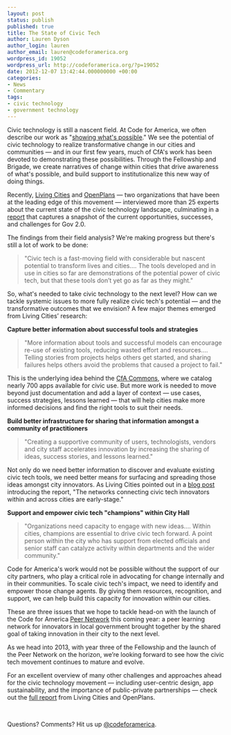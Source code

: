 ```yaml
---
layout: post
status: publish
published: true
title: The State of Civic Tech
author: Lauren Dyson
author_login: lauren
author_email: lauren@codeforamerica.org
wordpress_id: 19052
wordpress_url: http://codeforamerica.org/?p=19052
date: 2012-12-07 13:42:44.000000000 +00:00
categories:
- News
- Commentary
tags:
- civic technology
- government technology
---
```

Civic technology is still a nascent field. At Code for America, we often describe our work as "<a href="http://codeforamerica.org/programs/">showing what's possible</a>." We see the potential of civic technology to realize transformative change in our cities and communities — and in our first few years, much of CfA's work has been devoted to demonstrating these possibilities. Through the Fellowship and Brigade, we create narratives of change within cities that drive awareness of what's possible, and build support to institutionalize this new way of doing things.

Recently, <a href="http://www.livingcities.org/">Living Cities</a> and <a href="http://openplans.org/">OpenPlans</a> — two organizations that have been at the leading edge of this movement — interviewed more than 25 experts about the current state of the civic technology landscape, culminating in a <a href="http://www.livingcities.org/knowledge/media/?action=view&amp;id=94">report</a> that captures a snapshot of the current opportunities, successes, and challenges for Gov 2.0.

The findings from their field analysis? We're making progress but there's still a lot of work to be done:
<blockquote>"Civic tech is a fast-moving field with considerable but nascent potential to transform lives and cities…. The tools developed and in use in cities so far are demonstrations of the potential power of civic tech, but that these tools don’t yet go as far as they might."</blockquote>
So, what's needed to take civic technology to the next level? How can we tackle systemic issues to more fully realize civic tech's potential — and the transformative outcomes that we envision? A few major themes emerged from Living Cities’ research:

<strong>Capture better information about successful tools and strategies</strong>
<blockquote>"More information about tools and successful models can encourage re-use of existing tools, reducing wasted effort and resources…. Telling stories from projects helps others get started, and sharing failures helps others avoid the problems that caused a project to fail."</blockquote>
This is the underlying idea behind the <a href="http://commons.codeforamerica.org/" target="_blank">CfA Commons</a>, where we catalog nearly 700 apps available for civic use. But more work is needed to move beyond just documentation and add a layer of context — use cases, success strategies, lessons learned — that will help cities make more informed decisions and find the right tools to suit their needs.

<strong>Build better infrastructure for sharing that information amongst a community of practitioners</strong>
<blockquote>"Creating a supportive community of users, technologists, vendors and city staff accelerates innovation by increasing the sharing of ideas, success stories, and lessons learned."</blockquote>
Not only do we need better information to discover and evaluate existing civic tech tools, we need better means for surfacing and spreading those ideas amongst city innovators. As Living Cities pointed out in a <a href="http://www.livingcities.org/blog/?id=90" target="_blank">blog post</a> introducing the report, "The networks connecting civic tech innovators within and across cities are early-stage."

<strong>Support and empower civic tech "champions" within City Hall</strong>
<blockquote>"Organizations need capacity to engage with new ideas…. Within cities, champions are essential to drive civic tech forward. A point person within the city who has support from elected officials and senior staff can catalyze activity within departments and the wider community."</blockquote>
Code for America's work would not be possible without the support of our city partners, who play a critical role in advocating for change internally and in their communities. To scale civic tech's impact, we need to identify and empower those change agents. By giving them resources, recognition, and support, we can help build this capacity for innovation within our cities.

These are three issues that we hope to tackle head-on with the launch of the Code for America <a href="http://peernetwork.in/">Peer Network</a> this coming year: a peer learning network for innovators in local government brought together by the shared goal of taking innovation in their city to the next level.

As we head into 2013, with year three of the Fellowship and the launch of the Peer Network on the horizon, we’re looking forward to see how the civic tech movement continues to mature and evolve.

For an excellent overview of many other challenges and approaches ahead for the civic technology movement — including user-centric design, app sustainability, and the importance of public-private partnerships — check out the <a href="https://docs.google.com/a/codeforamerica.org/document/d/1HOA3h3weREfUgIphoDqaho4xOEf_PyUuLCGsrysnceU/edit#">full report</a> from Living Cities and OpenPlans.

&nbsp;

Questions? Comments? Hit us up <a href="http://twitter.com/codeforamerica" target="_blank">@codeforamerica</a>.
